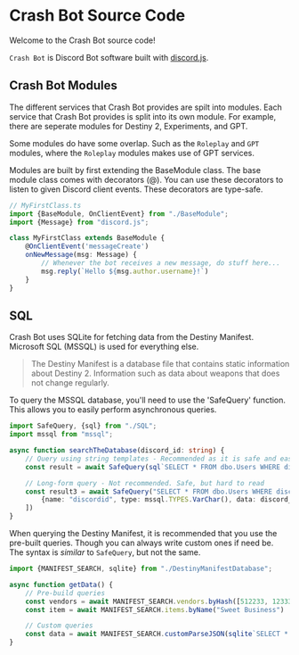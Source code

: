 # Crash Bot Source Code

Welcome to the Crash Bot source code!

`Crash Bot` is Discord Bot software built with [discord.js](https://discord.js.org).

## Crash Bot Modules

The different services that Crash Bot provides are spilt into modules. Each service that Crash Bot provides is split
into its own module. For example, there are seperate modules for Destiny 2, Experiments, and GPT.

Some modules do have some overlap. Such as the `Roleplay` and `GPT` modules, where the `Roleplay` modules makes use of
GPT services.

Modules are built by first extending the BaseModule class.
The base module class comes with decorators (@). You can use these decorators to listen to given Discord client events.
These decorators are type-safe.

```typescript
// MyFirstClass.ts
import {BaseModule, OnClientEvent} from "./BaseModule";
import {Message} from "discord.js";

class MyFirstClass extends BaseModule {
    @OnClientEvent('messageCreate')
    onNewMessage(msg: Message) {
        // Whenever the bot receives a new message, do stuff here...
        msg.reply(`Hello ${msg.author.username}!`)
    }
}
```

## SQL

Crash Bot uses SQLite for fetching data from the Destiny Manifest. Microsoft SQL (MSSQL) is used for everything else.
> The Destiny Manifest is a database file that contains static information about Destiny 2. Information such as data
> about weapons that does not change regularly.

To query the MSSQL database, you'll need to use the 'SafeQuery' function. This allows you to easily perform asynchronous
queries.

```typescript
import SafeQuery, {sql} from "./SQL";
import mssql from "mssql";

async function searchTheDatabase(discord_id: string) {
    // Query using string templates - Recommended as it is safe and easy to read
    const result = await SafeQuery(sql`SELECT * FROM dbo.Users WHERE discord_id = ${discord_id}`)

    // Long-form query - Not recommended. Safe, but hard to read
    const result3 = await SafeQuery("SELECT * FROM dbo.Users WHERE discord_id = @discordid", [
        {name: "discordid", type: mssql.TYPES.VarChar(), data: discord_id}
    ])
}
```

When querying the Destiny Manifest, it is recommended that you use the pre-built queries. Though you can always write
custom ones if need be. The syntax is *similar* to `SafeQuery`, but not the same.

```typescript
import {MANIFEST_SEARCH, sqlite} from "./DestinyManifestDatabase";

async function getData() {
    // Pre-build queries
    const vendors = await MANIFEST_SEARCH.vendors.byHash([512233, 1233312])
    const item = await MANIFEST_SEARCH.items.byName("Sweet Business")

    // Custom queries
    const data = await MANIFEST_SEARCH.customParseJSON(sqlite`SELECT * FROM "DestinyActivityDefinition"`)
}
```